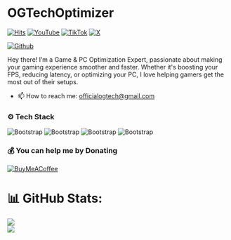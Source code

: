 # OGTechOptimizer

[![Hits](https://hits.seeyoufarm.com/api/count/incr/badge.svg?url=https%3A%2F%2Fgithub.com%2FOGTechOptimizer%2FOGTechOptimizer&count_bg=%2379C83D&title_bg=%23555555&icon=&icon_color=%23E7E7E7&title=Profile+Views&edge_flat=false)](https://hits.seeyoufarm.com)
[![YouTube](https://img.shields.io/badge/YouTube-%23FF0000.svg?logo=YouTube&logoColor=white)](https://www.youtube.com/@OGTechYT)
[![TikTok](https://img.shields.io/badge/TikTok-black?logo=tiktok&logoColor=white)](https://www.tiktok.com/@imogtech?lang=en)
[![X](https://img.shields.io/badge/X-%23000000.svg?logo=X&logoColor=white)](https://x.com/imOGTech)

[![Github](https://img.shields.io/github/followers/OGTechOptimizer?label=Follow&style=social)](https://github.com/OGTechOptimizer)

Hey there! I’m a Game & PC Optimization Expert, passionate about making your gaming experience smoother and faster. Whether it's boosting your FPS, reducing latency, or optimizing your PC, I love helping gamers get the most out of their setups.

- 📫 How to reach me: officialogtech@gmail.com


### ⚙️ Tech Stack

![Bootstrap](https://img.shields.io/badge/-Registry%20Editor%20%28.reg%29-05122A?style=flat-square&logo=Registry-Editor-(.reg)&color=353535) ![Bootstrap](https://img.shields.io/badge/-Batchfile%20%28.bat%29-05122A?style=flat-square&logo=Batchfile-(.bat)&color=353535) ![Bootstrap](https://img.shields.io/badge/-PowerShell%20%28.ps1%29-05122A?style=flat-square&logo=PowerShell-(.ps1)&color=353535) ![Bootstrap](https://img.shields.io/badge/-Configuration%20%28.ini%29-05122A?style=flat-square&logo=Configuration-(.ini)&color=353535)

### 💰 You can help me by Donating
  [![BuyMeACoffee](https://img.shields.io/badge/Buy%20Me%20a%20Coffee-ffdd00?style=for-the-badge&logo=buy-me-a-coffee&logoColor=black)](https://buymeacoffee.com/OGTech) 

# 📊 GitHub Stats:
![](https://github-readme-stats.vercel.app/api?username=OGTechOptimizer&theme=dark&hide_border=false&include_all_commits=true&count_private=false)<br/>
![](https://github-readme-streak-stats.herokuapp.com/?user=OGTechOptimizer&theme=dark&hide_border=false)<br/>
